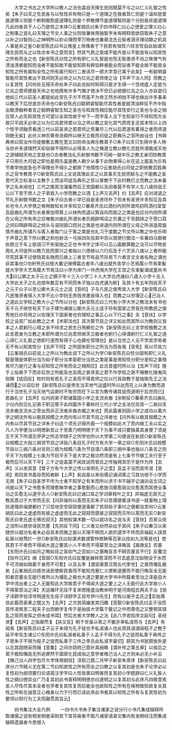 <!-- { "loadSidebar": true } -->
　　大学之书古之大学所以教人之法也盖自天降生民则既莫不与之以仁义礼智之性矣【朱子曰天之生民各与以性性非有物只是一个道理之在我者耳仁则是个温和慈爱底道理义则是个断制裁割底道理礼则是个恭敬撙节底道理智则是个分别是非底道理凡此四者具于人心乃是性之本体○云峯胡氏曰朱子四书释仁曰心之徳爱之理义曰心之制事之宜礼曰天理之节文人事之仪则皆兼体用独智字未有眀释尝欲窃取朱子之意以补之曰智则心之神明所以妙众理而宰万物者也番昜沈氏云智者涵天理动静之机具人事是非之鉴○新安陈氏曰书云惟皇上帝降衷于下民若有恒性六经言性自此始谓天降生民而与之以性亦本书之意而言】然其气质之禀或不能齐是以不能皆有以知其性之所有而全之也【新安陈氏曰性之所有即仁义礼智是也性无智愚贤不肖之殊惟气有清浊清者能知而浊者不能知故不能皆知质有粹驳粹者能全而驳者不能全故不能皆全知性之所有属知全性之所有属行知行二者该尽一部大学意已寓于此矣】一有聪明睿智能尽其性者出于其间则天必命之以为亿兆之君师使之治【平声下治人同】而教之以复其性【问何处见得天命处朱子曰此也如何知得只是才生得一个恁地底人定是为亿兆之君师便是天命之也他既有许多气魄才徳决不但已必统御亿兆之众人亦自是归他如三代以前圣人都是如此至孔子方不然虽不为帝王然亦闲他不得也做出许多事来以教天下后世是亦天命也○新安陈氏曰聪眀睿智能尽其性者是就清浊粹驳不齐中指出极清极粹者言之聪眀睿智生知之圣也与知其性相应能尽其性安行之圣也与全之相应常人必先知其性方可望以全其性故于中下一而字圣人合下生知安行不待知而方全故只平説天必命之以为亿兆君师君以治之师以教之变化其气质而复还其本性以上四个性字须融贯看透三代以前圣贤之君君师之责兼尽三代以后君道有畧得之者而师道则絶无矣】此伏义神农黄帝尧舜所以继天立极而司徒之职典乐之官所由设也【书舜典帝曰契汝作司徒敬敷五教在宽又曰防命汝典乐教胄子○朱子曰天只生得许多人物与你许多道理然天却自做不得所以必得圣人为之脩道立教以教化百姓所谓裁成天地之道辅相天地之宜是也○古者教法礼乐射御书数不可阙一就中乐之教尤亲切防教胄子只用乐大司徒之职也是用乐盖是教人朝夕从事于此物束得心长在这上面盖为乐有节奏学他底急也不得慢也不得久之都换了他情性○云峯胡氏曰司徒之职统教百姓典乐之官专教胄子○新安陈氏曰上文说其理此实之以其事天生民而赋与之不能教之圣君代天立标准以主教于上而设司徒及典乐之官以掌教于下此时教巳立而教之法未备学之名未闻也】三代之隆其法寖备然后王宫国都以及闾巷莫不有学人生八歳则自王公以下至于庶人之子弟皆入小学而教之以洒【上声又去声】扫【去声】应对进退之节礼乐射御书数之文【朱子曰古者小学已自是圣贤坯朴了但未有圣贤许多知见及其长也令入大学使之格物致知长许多知见○番昜齐氏曰洒扫内则所谓鸡初鸣洒扫室堂及庭曲礼所谓为长者粪加帚箕上以袂拘而退以箕自向而扱之之类是也应对内则所谓在父母之所有命之应唯敬对曲礼所谓长者负劒辟咡诏之负置之于背劒挟之于旁口耳之间曰咡辟咡诏之倾头与语则揜口而对之类是也进退内则所谓在父母之所进退周旋慎齐曲礼所谓凡与客入者每门让于客之类是也礼习于度数之节文所以教之中也乐明于声音之髙下所以教之和也射法一弓挟四矢验其中否以观徳行御法一车乗四马御者执辔立于车上欲调习不失驱驰之正也书书字之体可以见心画数算数之法可以尽物变周礼大司徒所以教万民而賔兴之者始以六徳继以六行后及于六艺非八歳以上者所能尽究其事不过使晓其名物而已故上三者言节有品节存焉下六者言文文者名物之谓也非其事也○勿轩熊氏曰按大戴记保傅篇古者年八歳出就外舎学小艺焉履小节焉束髪就大学学大艺焉履大节焉注曰小学为庠门一作虎闱大学在王宫之东束髪谓成童尚书大曰公卿之太子元士之嫡子年十三入小学二十入大学白虎通曰八歳入小学十五入大学此太子之礼也按年数互有不同而朱子独以白虎通为断】及其十有五年则自天子之元子众子以至公卿大夫元士之适【音的】子与凡民之俊秀皆入大学【新安陈氏曰凡民惟贤者得入大学不比小学则无贵贱贤愚皆得入也】而教之以穷理正心己治人之道此又学校之教大小之节所以分也【新安陈氏曰三代有小学大学之教法未有书也天子元子继世有天下众子建为诸侯公卿大夫元士适子将有国家之责皆在所教民之俊秀他日亦将用之以佐理天下国家者也穷理知之事正心以下行之事】夫【音扶】以学校之设其广如此教之之术【术即法也】其次第节目之详又如此而其所以为教则又皆本之人君躬行心得之余不待求之民生日用彛伦之外【新安陈氏曰上言学校施教之法此言君身为立教之本即所谓为亿兆君师继天立极者也躬行心得谓躬行仁义礼智之道心得仁义礼智之徳即行道而有得于心也彛伦常理也】是以当世之人无不学其学焉者无不有以知其性分【去声下同】之所固有职分之所当为而各俛【音免】焉以尽其力【云峯胡氏曰前说上之所以为教此说下之所以为学○新安陈氏曰性分固有即仁义礼智是理是体职分当为如子职分当孝臣职分当忠之类是事是用知性分职分是知之事俛焉尽力是行之事与前知性之所有而全之相照应】此古昔盛时所以治【去声下同】隆于上俗美于下而非后世之所能及也及周之衰贤圣之君不作学校之政不脩教化陵夷风俗頽【徒回反】败时则有若孔子之圣而不得君师之位以行其政教于是独取先王之法诵而之以诏后世【新安陈氏曰皇帝生当天地气运盛时所以达而在上以身为教而道行于当世孔子当天地气运衰时不免穷而在下以言为教传诸其徒而道明于后世而已】若曲礼少【去声】仪内则弟子职诸篇固小学之支流余裔【余制反○番昜齐氏曰曲礼少仪内则见礼记弟子职见管子此四篇作于春秋时三代小学之全法仅存其一二故曰支流余裔支流水之旁出而非正流者余裔衣裾之末也】而此篇者则因小学之成功以着大学之眀法外有以极其规模之大而内有以尽其节目之详者也【问外有以极其规模之大内有以尽其节目之详朱子曰这个须先识得外面一个规模如此大了而内做工夫以实之凡人为学便当以明徳新民止于至善乃明明徳于天下为事不成只要独善其身便了须是志于天下所谓志伊尹之所志学顔子之所学也所以大学第二句便说在新民○新安陈氏曰规模之大指三纲领节目之详指八条目孔子时方有大学一章之经○东阳许氏曰规模节目以三纲八条对言则三纲为规模八条为节目谓八条即三纲中事也独以八条言之则平天下为规模上七条为节目平天下是大学之极功然须是有上七条节节做工夫行至于极然后可以天下平】三千之徒盖莫不闻其说而曾氏之传独得其宗于是作为传【去声】义以发其意【曾子方有今大学之传以发明孔子之意】及孟子没而其传泯【音闵】焉则其书虽存而知者鲜【上声】矣自是以来俗儒记诵词章之习其功倍于小学而无用【朱子曰自圣学不传为士者不知学之有本而所以求于书不越乎记诵训诂文词之间是以天下之书愈多而理愈昧学者之事愈勤而心愈放词章愈丽议论愈髙而其徳业事功之实愈无以逮乎古人○新安陈氏曰记诵口耳之学词章枝叶之文】异端虚无寂灭之教其髙过于大学而无实【问异端何以髙而无实朱子曰吾儒便着读书逐一就事物上理防道理异端便都扫了只恁地空空寂寂便道事都了若将些子事付之便都没柰何○云峯胡氏曰此之虚虚而有彼之虚虚而无此之寂寂而感彼之寂寂而灭所以髙而无实○新安陈氏曰老氏虚无佛氏寂灭】其他权谋术数一切以就功名之说与夫【音扶】百家众技之流所以惑世诬民充塞【先则反下同】仁义者又纷然杂出乎其间【朱子曰秦汉以来随世以就功名者未必自其本而推之是以天理不眀而人欲炽道学不传而异端起人挟其私智以驰骛扵一世○新安陈氏曰权谋术数谓管仲商鞅等百家众技如九流等是也】使其君子不幸而不得闻大道之要其小人不幸而不得蒙至治之泽晦盲【眉庚反】否塞【东阳许氏曰如月之晦如目之盲如气之否如川之塞晦盲言不眀否塞言不行】反覆沈【俗作沉非】痼【音固○东阳许氏曰反覆是展转愈深而不可去底意沈如物没于水而不可浮痼如病着于身而不可愈】以及五季【谓梁唐晋汉周五代季世】之衰而壊乱极矣【云峯胡氏曰惑世诬民使斯民昏而不能知充塞仁义使斯道壅而不能行晦盲全无能知者否塞全无能行者所以为壊乱之极也大道之要是大学书中所载者至治之泽是自大学中流出者上之人无能知此大学故君子不得闻大道之要上之人无能行此大学故小人不得蒙至治之泽】天运循环无往不复宋徳隆盛治教休明于是河南程氏两夫子出【伯子讳颢字伯淳号明道先生叔子讳颐字正叔号伊川先生】而有以接乎孟氏之实始尊信此篇而表章之既又为【去声】之次其简编发其归趣【音娶○新安陈氏曰孟子没而其传冺焉至二程夫子出而絶学复传于是始拔大学篇于戴记之中而尊信之又整顿其错乱之简而发挥之但未成书耳】然后古者大学教人之法【此八字收拾序文起句】圣经贤【去声】之指粲然复【扶又反】眀于世虽以熹之不敏亦幸私淑而与【去声】有闻焉【新安陈氏曰孟子云子未得为孔子徒也予私淑诸人也此用其语谓闻程子之教于延平李先生诸公○东阳许氏曰私淑者私善于人孟子不得为孔子之徒而私善于再传之子思朱子不得为程子之徒而私善于三传之李氏此私淑字最切】顾其为书犹颇放失是以忘其固陋采而辑【音集】之间亦窃附己意补其阙略【谓补传之第五章】以俟后之君子极知僭逾无所逃罪然于国家化民成俗之意学者脩己治人之方则未必无小补云【脩己治人四字包尽大学体用纲目】淳熙己酉二月甲子新安朱熹序【新安陈氏曰此序分六节精义尤在第二节曰知其性之所有而全之曰教之以复其初是也朱子论学必以复性初为纲领要归论语首注学字曰人性皆善曰明害而复其初小学题辞曰仁义礼智人性之纲曰徳崇业广乃复其初此书首释明明徳亦曰遂明之以复其初与此序凡四致意焉圣人尽性尽其本全者也学者复其性复而后能全也欲知性之所有在格物致知欲复全其性之所有在诚意正心脩身以力于行而已读此序此书者其以知性之所有与复其性初为要领以知行为工夫而融贯其旨云】

　　四书集注大全凡例
　　一四书大书朱子集注诸家之说分行小书凡集成辑释所取诸儒之说有相发眀者采附其下其背戾者不取凡诸家语录文集内有发眀经注而集成辑释遗漏者今悉增入
